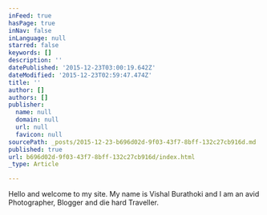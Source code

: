 ```yaml
---
inFeed: true
hasPage: true
inNav: false
inLanguage: null
starred: false
keywords: []
description: ''
datePublished: '2015-12-23T03:00:19.642Z'
dateModified: '2015-12-23T02:59:47.474Z'
title: ''
author: []
authors: []
publisher:
  name: null
  domain: null
  url: null
  favicon: null
sourcePath: _posts/2015-12-23-b696d02d-9f03-43f7-8bff-132c27cb916d.md
published: true
url: b696d02d-9f03-43f7-8bff-132c27cb916d/index.html
_type: Article

---
```

Hello and welcome to my site. My name is Vishal Burathoki and I am an avid Photographer, Blogger and die hard Traveller.